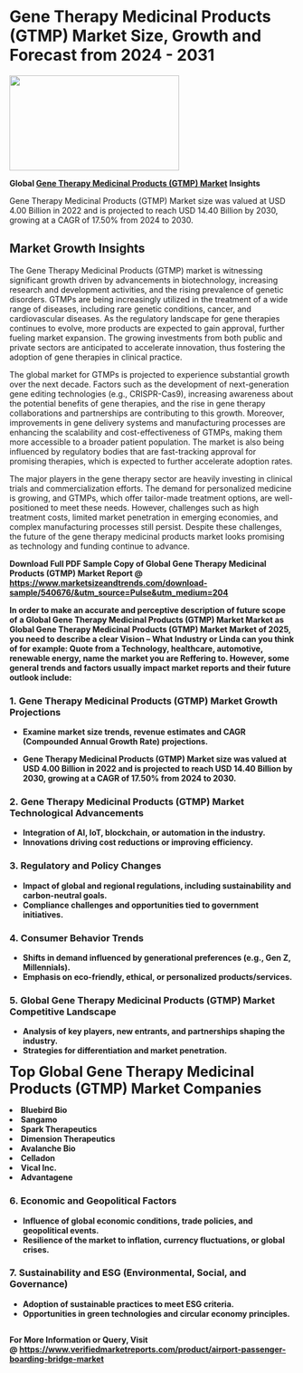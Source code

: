 <H1>Gene Therapy Medicinal Products (GTMP) Market Size, Growth and Forecast from 2024 - 2031</H1><img class="aligncenter size-medium wp-image-584254" src="https://thirdeyenews.in/wp-content/uploads/2024/09/Global-Market-Research-300x168.jpeg" alt="" width="300" height="168" /><p><strong>Global&nbsp;<a href="https://www.marketsizeandtrends.com/download-sample/540676/&amp;utm_source=Pulse&amp;utm_medium=204">Gene Therapy Medicinal Products (GTMP) Market</a> Insights</strong></p><p>Gene Therapy Medicinal Products (GTMP) Market size was valued at USD 4.00 Billion in 2022 and is projected to reach USD 14.40 Billion by 2030, growing at a CAGR of 17.50% from 2024 to 2030.</p><p><h2>Market Growth Insights</h2> <p>The Gene Therapy Medicinal Products (GTMP) market is witnessing significant growth driven by advancements in biotechnology, increasing research and development activities, and the rising prevalence of genetic disorders. GTMPs are being increasingly utilized in the treatment of a wide range of diseases, including rare genetic conditions, cancer, and cardiovascular diseases. As the regulatory landscape for gene therapies continues to evolve, more products are expected to gain approval, further fueling market expansion. The growing investments from both public and private sectors are anticipated to accelerate innovation, thus fostering the adoption of gene therapies in clinical practice.</p> <p><strong></strong></p> <p>The global market for GTMPs is projected to experience substantial growth over the next decade. Factors such as the development of next-generation gene editing technologies (e.g., CRISPR-Cas9), increasing awareness about the potential benefits of gene therapies, and the rise in gene therapy collaborations and partnerships are contributing to this growth. Moreover, improvements in gene delivery systems and manufacturing processes are enhancing the scalability and cost-effectiveness of GTMPs, making them more accessible to a broader patient population. The market is also being influenced by regulatory bodies that are fast-tracking approval for promising therapies, which is expected to further accelerate adoption rates.</p> <p>The major players in the gene therapy sector are heavily investing in clinical trials and commercialization efforts. The demand for personalized medicine is growing, and GTMPs, which offer tailor-made treatment options, are well-positioned to meet these needs. However, challenges such as high treatment costs, limited market penetration in emerging economies, and complex manufacturing processes still persist. Despite these challenges, the future of the gene therapy medicinal products market looks promising as technology and funding continue to advance.</p> <p><strong></p><p><span class=""><strong>Download Full PDF Sample Copy of Global Gene Therapy Medicinal Products (GTMP) Market Report</strong> @ <a href="https://www.marketsizeandtrends.com/download-sample/540676/&amp;utm_source=Pulse&amp;utm_medium=204" target="_blank">https://www.marketsizeandtrends.com/download-sample/540676/&amp;utm_source=Pulse&amp;utm_medium=204</a></span></p><p>In order to make an accurate and perceptive description of future scope of a Global&nbsp;Gene Therapy Medicinal Products (GTMP) Market Market as Global&nbsp;Gene Therapy Medicinal Products (GTMP) Market Market of 2025, you need to describe a clear Vision &ndash; What Industry or Linda can you think of for example: Quote from a Technology, healthcare, automotive, renewable energy, name the market you are Reffering to. However, some general trends and factors usually impact market reports and their future outlook include:</p><h3>1.&nbsp;<strong>Gene Therapy Medicinal Products (GTMP) Market Growth Projections</strong></h3><ul><li>Examine market size trends, revenue estimates and CAGR (Compounded Annual Growth Rate) projections.</li><li><p>Gene Therapy Medicinal Products (GTMP) Market size was valued at USD 4.00 Billion in 2022 and is projected to reach USD 14.40 Billion by 2030, growing at a CAGR of 17.50% from 2024 to 2030.</p></li></ul><h3>2.&nbsp;<strong>Gene Therapy Medicinal Products (GTMP) Market Technological Advancements</strong></h3><ul><li>Integration of AI, IoT, blockchain, or automation in the industry.</li><li>Innovations driving cost reductions or improving efficiency.</li></ul><h3>3.&nbsp;<strong>Regulatory and Policy Changes</strong></h3><ul><li>Impact of global and regional regulations, including sustainability and carbon-neutral goals.</li><li>Compliance challenges and opportunities tied to government initiatives.</li></ul><h3>4.&nbsp;<strong>Consumer Behavior Trends</strong></h3><ul><li>Shifts in demand influenced by generational preferences (e.g., Gen Z, Millennials).</li><li>Emphasis on eco-friendly, ethical, or personalized products/services.</li></ul><h3>5.&nbsp;<strong>Global Gene Therapy Medicinal Products (GTMP) Market Competitive Landscape</strong></h3><ul><li>Analysis of key players, new entrants, and partnerships shaping the industry.</li><li>Strategies for differentiation and market penetration.</li></ul><p data-pm-slice="1 1 []"><span style="color: inherit; font-family: inherit; font-size: 25px;">Top Global Gene Therapy Medicinal Products (GTMP) Market Companies</span></p><div class="" data-test-id=""><p><li>Bluebird Bio</li><li> Sangamo</li><li> Spark Therapeutics</li><li> Dimension Therapeutics</li><li> Avalanche Bio</li><li> Celladon</li><li> Vical Inc.</li><li> Advantagene</li></p></div><h3>6.&nbsp;<strong>Economic and Geopolitical Factors</strong></h3><ul><li>Influence of global economic conditions, trade policies, and geopolitical events.</li><li>Resilience of the market to inflation, currency fluctuations, or global crises.</li></ul><h3>7.&nbsp;<strong>Sustainability and ESG (Environmental, Social, and Governance)</strong></h3><ul><li>Adoption of sustainable practices to meet ESG criteria.</li><li>Opportunities in green technologies and circular economy principles.</li></ul><h2><strong style="font-size: 14px;">For More Information or Query, Visit @&nbsp;</strong><a style="background-color: #ffffff; font-size: 14px;" href="https://www.marketsizeandtrends.com/report/gene-therapy-medicinal-products-gtmp-market/" target="_blank">https://www.verifiedmarketreports.com/product/airport-passenger-boarding-bridge-market</a></h2>
